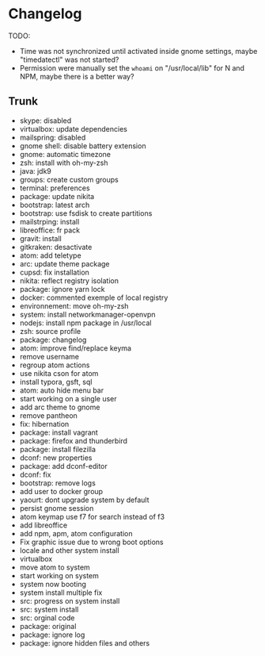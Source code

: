 
# Changelog

TODO:
* Time was not synchronized until activated inside gnome settings, 
  maybe "timedatectl" was not started?
* Permission were manually set the `whoami` on "/usr/local/lib" for N and NPM,
  maybe there is a better way?

## Trunk

* skype: disabled
* virtualbox: update dependencies
* mailspring: disabled
* gnome shell: disable battery extension
* gnome: automatic timezone
* zsh: install with oh-my-zsh
* java: jdk9
* groups: create custom groups
* terminal: preferences
* package: update nikita
* bootstrap: latest arch
* bootstrap: use fsdisk to create partitions
* mailstrping: install
* libreoffice: fr pack
* gravit: install
* gitkraken: desactivate
* atom: add teletype
* arc: update theme package
* cupsd: fix installation
* nikita: reflect registry isolation
* package: ignore yarn lock
* docker: commented exemple of local registry
* environnement: move oh-my-zsh
* system: install networkmanager-openvpn
* nodejs: install npm package in /usr/local
* zsh: source profile
* package: changelog
* atom: improve find/replace keyma
* remove username
* regroup atom actions
* use nikita cson for atom
* install typora, gsft, sql
* atom: auto hide menu bar
* start working on a single user
* add arc theme to gnome
* remove pantheon
* fix: hibernation
* package: install vagrant
* package: firefox and thunderbird
* package: install filezilla
* dconf: new properties
* package: add dconf-editor
* dconf: fix
* bootstrap: remove logs
* add user to docker group
* yaourt: dont upgrade system by default
* persist gnome session
* atom keymap use f7 for search instead of f3
* add libreoffice
* add npm, apm, atom configuration
* Fix graphic issue due to wrong boot options
* locale and other system install
* virtualbox
* move atom to system
* start working on system
* system now booting
* system install multiple fix
* src: progress on system install
* src: system install
* src: orginal code
* package: original
* package: ignore log
* package: ignore hidden files and others
